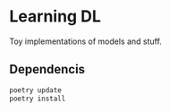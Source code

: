 # Learning DL

Toy implementations of models and stuff.

## Dependencis

```bash
poetry update
poetry install
```


